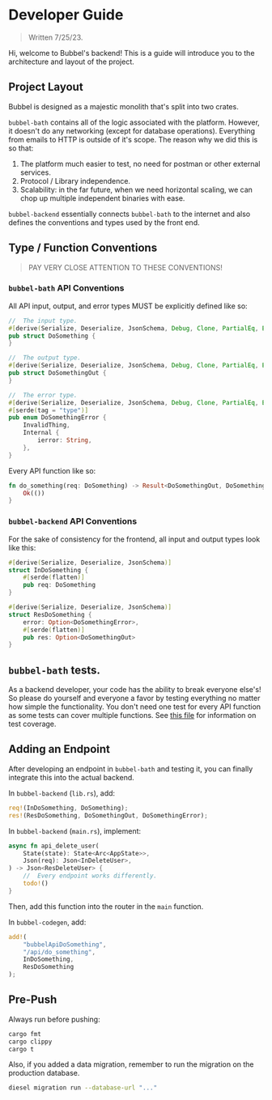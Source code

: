 # Developer Guide

> Written 7/25/23.

Hi, welcome to Bubbel's backend!
This is a guide will introduce you to the architecture and layout of the project.

## Project Layout

Bubbel is designed as a majestic monolith that's split into two crates.

`bubbel-bath` contains all of the logic associated with the platform.
However, it doesn't do any networking (except for database operations).
Everything from emails to HTTP is outside of it's scope.
The reason why we did this is so that:
1. The platform much easier to test, no need for postman or other external
services.
2. Protocol / Library independence.
3. Scalability: in the far future, when we need horizontal scaling, we can
chop up multiple independent binaries with ease.

`bubbel-backend` essentially connects `bubbel-bath` to the internet and also
defines the conventions and types used by the front end.

## Type / Function Conventions

> PAY VERY CLOSE ATTENTION TO THESE CONVENTIONS!

### `bubbel-bath` API Conventions

All API input, output, and error types MUST be explicitly defined like so:

```rust
//  The input type.
#[derive(Serialize, Deserialize, JsonSchema, Debug, Clone, PartialEq, Eq)]
pub struct DoSomething {
}

//  The output type.
#[derive(Serialize, Deserialize, JsonSchema, Debug, Clone, PartialEq, Eq)]
pub struct DoSomethingOut {
}

//  The error type.
#[derive(Serialize, Deserialize, JsonSchema, Debug, Clone, PartialEq, Eq)]
#[serde(tag = "type")]
pub enum DoSomethingError {
    InvalidThing,
    Internal {
        ierror: String,
    },
}
```

Every API function like so:

```rust
fn do_something(req: DoSomething) -> Result<DoSomethingOut, DoSomethingError> {
    Ok(())
}
```

### `bubbel-backend` API Conventions

For the sake of consistency for the frontend, all input and output types look
like this:

```rust
#[derive(Serialize, Deserialize, JsonSchema)]
struct InDoSomething {
    #[serde(flatten)]
    pub req: DoSomething
}

#[derive(Serialize, Deserialize, JsonSchema)]
struct ResDoSomething {
    error: Option<DoSomethingError>,
    #[serde(flatten)]
    pub res: Option<DoSomethingOut>
}
```

## `bubbel-bath` tests.

As a backend developer, your code has the ability to break everyone else's!
So please do yourself and everyone a favor by testing everything no matter how
simple the functionality.
You don't need one test for every API function as some tests can cover
multiple functions.
See [this file](/bubbel-bath/src/tests/README.md) for information on test
coverage.

## Adding an Endpoint

After developing an endpoint in `bubbel-bath` and testing it, you can finally
integrate this into the actual backend.

In `bubbel-backend` (`lib.rs`), add:

```rust
req!(InDoSomething, DoSomething);
res!(ResDoSomething, DoSomethingOut, DoSomethingError);
```

In `bubbel-backend` (`main.rs`), implement:

```rust
async fn api_delete_user(
    State(state): State<Arc<AppState>>,
    Json(req): Json<InDeleteUser>,
) -> Json<ResDeleteUser> {
    //  Every endpoint works differently.
    todo!()
}
```

Then, add this function into the router in the `main` function.

In `bubbel-codegen`, add:

```rust
add!(
    "bubbelApiDoSomething",
    "/api/do_something",
    InDoSomething,
    ResDoSomething
);
```

## Pre-Push

Always run before pushing:

```sh
cargo fmt
cargo clippy
cargo t
```

Also, if you added a data migration, remember to run the migration on the
production database.

```sh
diesel migration run --database-url "..."
```

